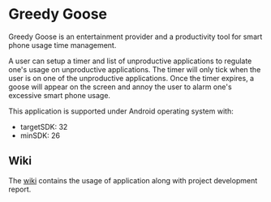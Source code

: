 # Greedy Goose

Greedy Goose is an entertainment provider and a productivity tool for smart phone usage time management.

A user can setup a timer and list of unproductive applications to regulate one's usage on unproductive applications. The timer will only tick when the user is on one of the unproductive applications. Once the timer expires, a goose will appear on the screen and annoy the user to alarm one's excessive smart phone usage.

This application is supported under Android operating system with:
  - targetSDK: 32
  - minSDK:    26

## Wiki

The [wiki](https://github.com/IChung14/greedy_goose/wiki) contains the usage of application along with project development report.
